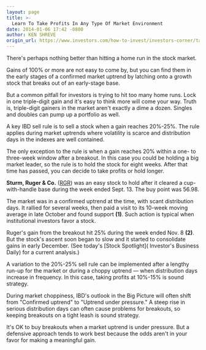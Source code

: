```yaml
---
layout: page
title: >-
  Learn To Take Profits In Any Type Of Market Environment
date: 2014-01-06 17:42 -0800
author: KEN SHREVE
origin_url: https://www.investors.com/how-to-invest/investors-corner/take-profits-to-protect-hard-earned-gains/
---
```


There's perhaps nothing better than hitting a home run in the stock market.

Gains of 100% or more are not easy to come by, but you can find them in the early stages of a confirmed market uptrend by latching onto a growth stock that breaks out of an early-stage base.

But a common pitfall for investors is trying to hit too many home runs. Lock in one triple-digit gain and it's easy to think more will come your way. Truth is, triple-digit gainers in the market aren't exactly a dime a dozen. Singles and doubles can pump up a portfolio as well.

A key IBD sell rule is to sell a stock when a gain reaches 20%-25%. The rule applies during market uptrends where volatility is scarce and distribution days in the indexes are well contained.

The only exception to the rule is when a gain reaches 20% within a one- to three-week window after a breakout. In this case you could be holding a big market leader, so the rule is to hold the stock for eight weeks. After that time has passed, you can decide to take profits or hold longer.

**Sturm, Ruger & Co.** ([RGR](https://research.investors.com/quote.aspx?symbol=RGR)) was an easy stock to hold after it cleared a cup-with-handle base during the week ended Sept. 13. The buy point was 56.98.

The market was in a confirmed uptrend at the time, with scant distribution days. It rallied for several weeks, then paid a visit to its 10-week moving average in late October and found support **(1)**. Such action is typical when institutional investors favor a stock.

Ruger's gain from the breakout hit 25% during the week ended Nov. 8 **(2)**. But the stock's ascent soon began to slow and it started to consolidate gains in early December. (See today's [Stock Spotlight]( Investor's Business Daily) for a current analysis.)

A variation to the 20%-25% sell rule can be implemented after a lengthy run-up for the market or during a choppy uptrend — when distribution days increase in frequency. In this case, taking profits at 10%-15% is sound strategy.

During market choppiness, IBD's outlook in the Big Picture will often shift from "Confirmed uptrend" to "Uptrend under pressure." A steep rise in serious distribution days can often cause problems for breakouts, so keeping breakouts on a tight leash is sound strategy.

It's OK to buy breakouts when a market uptrend is under pressure. But a defensive approach tends to work best because the odds aren't in your favor for making a meaningful gain.
